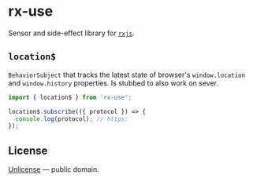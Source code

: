 # rx-use

Sensor and side-effect library for [`rxjs`](https://rxjs-dev.firebaseapp.com/).


## `location$`

`BehaviorSubject` that tracks the latest state of browser's `window.location`
and `window.history` properties. Is stubbed to also work on sever.

```ts
import { location$ } from 'rx-use';

location$.subscribe(({ protocol }) => {
  console.log(protocol); // https:
});
```


## License

[Unlicense](LICENSE) &mdash; public domain.
